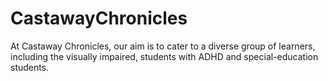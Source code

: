 # CastawayChronicles
At Castaway Chronicles, our aim is to cater to a diverse group of learners, including the visually impaired, students with ADHD and special-education students.
